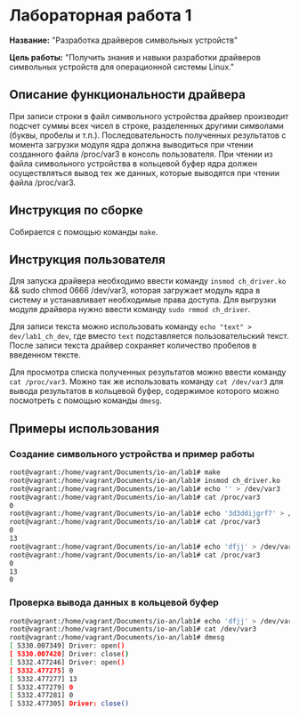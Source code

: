 # Лабораторная работа 1

**Название:** "Разработка драйверов символьных устройств"

**Цель работы:** "Получить знания и навыки разработки драйверов символьных устройств для операционной системы Linux."

## Описание функциональности драйвера

При записи строки в файл символьного устройства драйвер производит подсчет суммы всех чисел в строке, разделенных другими символами (буквы, пробелы и т.п.). Последовательность полученных результатов с момента загрузки модуля ядра должна выводиться при чтении созданного файла /proc/var3 в консоль пользователя. При чтении из файла символьного устройства в кольцевой буфер ядра должен осуществляться вывод тех же данных, которые выводятся при чтении файла /proc/var3.

## Инструкция по сборке

Собирается с помощью команды ```make```.

## Инструкция пользователя

Для запуска драйвера необходимо ввести команду ```insmod ch_driver.ko``` && sudo chmod 0666 /dev/var3, которая загружает модуль ядра в систему и устанавливает необходимые права доступа.
Для выгрузки модуля драйвера нужно ввести команду ```sudo rmmod ch_driver```.

Для записи текста можно использовать команду ```echo "text" > dev/lab1_ch_dev```, где вместо ```text``` подставляется пользовательский текст. После записи текста драйвер сохраняет количество пробелов в введенном тексте.

Для просмотра списка полученных результатов можно ввести команду ```cat /proc/var3```.
Можно так же использовать команду ```cat /dev/var3``` для вывода результатов в кольцевой буфер, содержимое которого можно посмотреть с помощью команды ```dmesg```.

## Примеры использования

### Создание символьного устройства и пример работы

```bash
root@vagrant:/home/vagrant/Documents/io-an/lab1# make
root@vagrant:/home/vagrant/Documents/io-an/lab1# insmod ch_driver.ko
root@vagrant:/home/vagrant/Documents/io-an/lab1# echo '' > /dev/var3 
root@vagrant:/home/vagrant/Documents/io-an/lab1# cat /proc/var3 
0
root@vagrant:/home/vagrant/Documents/io-an/lab1# echo '3d3ddijgrf7' > /dev/var3 
root@vagrant:/home/vagrant/Documents/io-an/lab1# cat /proc/var3 
0
13
root@vagrant:/home/vagrant/Documents/io-an/lab1# echo 'dfjj' > /dev/var3 
root@vagrant:/home/vagrant/Documents/io-an/lab1# cat /proc/var3 
0
13
0
```

### Проверка вывода данных в кольцевой буфер

```bash
root@vagrant:/home/vagrant/Documents/io-an/lab1# echo 'dfjj' > /dev/var3 
root@vagrant:/home/vagrant/Documents/io-an/lab1# cat /dev/var3 
root@vagrant:/home/vagrant/Documents/io-an/lab1# dmesg
[ 5330.007349] Driver: open()
[ 5330.007420] Driver: close()
[ 5332.477246] Driver: open()
[ 5332.477275] 0
[ 5332.477277] 13
[ 5332.477279] 0
[ 5332.477281] 0
[ 5332.477305] Driver: close()
```
